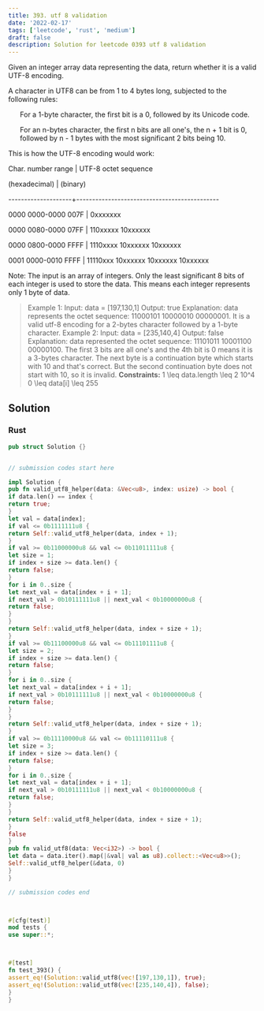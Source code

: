 ```yaml
---
title: 393. utf 8 validation
date: '2022-02-17'
tags: ['leetcode', 'rust', 'medium']
draft: false
description: Solution for leetcode 0393 utf 8 validation
---
```




Given an integer array data representing the data, return whether it is a valid UTF-8 encoding.

A character in UTF8 can be from 1 to 4 bytes long, subjected to the following rules:

<ol>

For a 1-byte character, the first bit is a 0, followed by its Unicode code.

For an n-bytes character, the first n bits are all one's, the n + 1 bit is 0, followed by n - 1 bytes with the most significant 2 bits being 10.

</ol>

This is how the UTF-8 encoding would work:



Char. number range  |        UTF-8 octet sequence

(hexadecimal)    |              (binary)

--------------------+---------------------------------------------

0000 0000-0000 007F | 0xxxxxxx

0000 0080-0000 07FF | 110xxxxx 10xxxxxx

0000 0800-0000 FFFF | 1110xxxx 10xxxxxx 10xxxxxx

0001 0000-0010 FFFF | 11110xxx 10xxxxxx 10xxxxxx 10xxxxxx



Note: The input is an array of integers. Only the least significant 8 bits of each integer is used to store the data. This means each integer represents only 1 byte of data.



>   Example 1:
>   Input: data <TeX>=</TeX> [197,130,1]
>   Output: true
>   Explanation: data represents the octet sequence: 11000101 10000010 00000001.
>   It is a valid utf-8 encoding for a 2-bytes character followed by a 1-byte character.
>   Example 2:
>   Input: data <TeX>=</TeX> [235,140,4]
>   Output: false
>   Explanation: data represented the octet sequence: 11101011 10001100 00000100.
>   The first 3 bits are all one's and the 4th bit is 0 means it is a 3-bytes character.
>   The next byte is a continuation byte which starts with 10 and that's correct.
>   But the second continuation byte does not start with 10, so it is invalid.
**Constraints:**
>   	1 <TeX>\leq</TeX> data.length <TeX>\leq</TeX> 2  10^4
>   	0 <TeX>\leq</TeX> data[i] <TeX>\leq</TeX> 255


## Solution


### Rust
```rust
pub struct Solution {}


// submission codes start here

impl Solution {
pub fn valid_utf8_helper(data: &Vec<u8>, index: usize) -> bool {
if data.len() == index {
return true;
}
let val = data[index];
if val <= 0b1111111u8 {
return Self::valid_utf8_helper(data, index + 1);
}
if val >= 0b11000000u8 && val <= 0b11011111u8 {
let size = 1;
if index + size >= data.len() {
return false;
}
for i in 0..size {
let next_val = data[index + i + 1];
if next_val > 0b10111111u8 || next_val < 0b10000000u8 {
return false;
}
}
return Self::valid_utf8_helper(data, index + size + 1);
}
if val >= 0b11100000u8 && val <= 0b11101111u8 {
let size = 2;
if index + size >= data.len() {
return false;
}
for i in 0..size {
let next_val = data[index + i + 1];
if next_val > 0b10111111u8 || next_val < 0b10000000u8 {
return false;
}
}
return Self::valid_utf8_helper(data, index + size + 1);
}
if val >= 0b11110000u8 && val <= 0b11110111u8 {
let size = 3;
if index + size >= data.len() {
return false;
}
for i in 0..size {
let next_val = data[index + i + 1];
if next_val > 0b10111111u8 || next_val < 0b10000000u8 {
return false;
}
}
return Self::valid_utf8_helper(data, index + size + 1);
}
false
}
pub fn valid_utf8(data: Vec<i32>) -> bool {
let data = data.iter().map(|&val| val as u8).collect::<Vec<u8>>();
Self::valid_utf8_helper(&data, 0)
}
}

// submission codes end



#[cfg(test)]
mod tests {
use super::*;



#[test]
fn test_393() {
assert_eq!(Solution::valid_utf8(vec![197,130,1]), true);
assert_eq!(Solution::valid_utf8(vec![235,140,4]), false);
}
}

```
